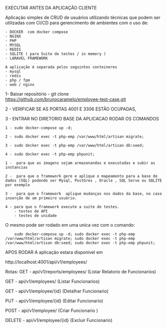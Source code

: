EXECUTAR ANTES DA APLICAÇÃO CLIENTE

Aplicação simples de CRUD de usuários utilizando técnicas que podem ser utilizadas com CI/CD
para gerencimento de ambientes com o uso de:

    - DOCKER  com docker compose
    - NGINX
    - PHP
    - MYSQL
    - REDIS
    - SQLITE ( para Suite de testes / in memory )
    - LARAVEL FRAMEWORK

    A aplicação é separada pelos seguintes conteineres
    - mysql
    - redis
    - php / fpm
    - web / nginx

1- Baixar repositório 
    - git clone https://github.com/brunocaramelo/employee-test-case.git

2 - VERIFICAR  SE AS PORTAS 4001 E 3306 ESTÃO OCUPADAS,


3 - ENTRAR NO DIRETORIO BASE DA APLICACAO RODAR OS COMANDOS 
    
    1 - sudo docker-compose up -d;

    2 - sudo docker exec -t php-emp /var/www/html/artisan migrate;

    3 - sudo docker exec -t php-emp /var/www/html/artisan db:seed;

    4 - sudo docker exec -t php-emp phpunit;

    1 -  para que as imagens sejam armazenandas e executadas e subir as instancias
    
    2 -  para que o framework gere e aplique o mapeamento para a base de dados (SQL) podendo ser Mysql, PostGres , Oracle , SQL Serve ou SQLITE por exemplo
    
    3 -  para que o framework  aplique mudanças nos dados da base, no caso inserção de um primeiro usuário.
    
    4 - para que o framework execute a suite de testes.
        - testes de API  
        - testes de unidade
     
O mesmo pode ser rodado em uma unica vez com o comando:

        sudo docker-compose up -d; sudo docker exec -t php-emp /var/www/html/artisan migrate; sudo docker exec -t php-emp /var/www/html/artisan db:seed; sudo docker exec -t php-emp phpunit;

APOS RODAR A aplicação estara disponivel em 

http://localhost:4001/api/v1/employees/


Rotas: 
GET - api/v1/reports/employees/ (Listar Relatorio de Funcionarios) 

GET - api/v1/employees/ (Listar Funcionarios) 

GET - api/v1/employee/{id} (Detalhar Funcionario) 

PUT - api/v1/employee/{id} (Editar Funcionario) 

POST - api/v1/employee/ (Criar Funcionario ) 

DELETE - api/v1/employee/{id} (Excluir Funcionario)


